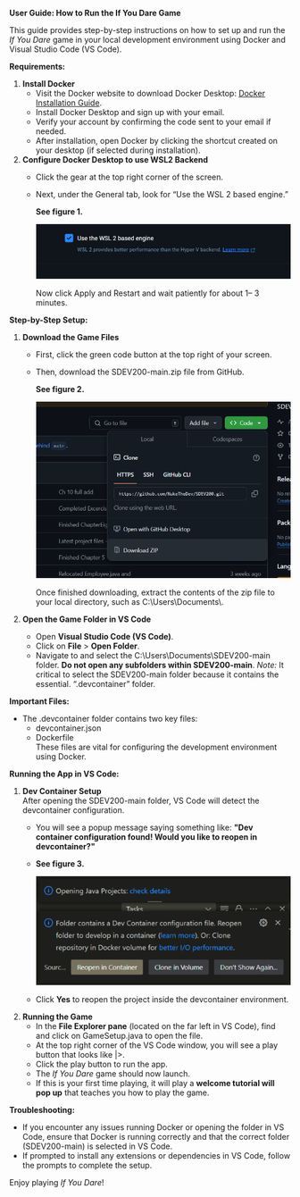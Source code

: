 **User Guide: How to Run the If You Dare Game**

This guide provides step-by-step instructions on how to set up and run the *If You Dare* game in your local development environment using Docker and Visual Studio Code (VS Code).

**Requirements:**

1.  **Install Docker**
    -   Visit the Docker website to download Docker Desktop: [Docker Installation Guide](https://docs.docker.com/desktop/install/windows-install/).
    -   Install Docker Desktop and sign up with your email.
    -   Verify your account by confirming the code sent to your email if needed.
    -   After installation, open Docker by clicking the shortcut created on your desktop (if selected during installation).
2.  **Configure Docker Desktop to use WSL2 Backend**
    -   Click the gear at the top right corner of the screen.
    -   Next, under the General tab, look for “Use the WSL 2 based engine.”

        **See figure 1.**

        ![](media/5f96a4d65a5b11fdbb74a37dd383f10d.png)

        Now click Apply and Restart and wait patiently for about 1– 3 minutes.

**Step-by-Step Setup:**

1.  **Download the Game Files**
    -   First, click the green code button at the top right of your screen.
    -   Then, download the SDEV200-main.zip file from GitHub.

        **See figure 2.**

        ![Figure 1](media/929bf2db23f25266a29934ca3e34d2bf.png)

        Once finished downloading, extract the contents of the zip file to your local directory, such as C:\\Users\\Documents\\.

2.  **Open the Game Folder in VS Code**
    -   Open **Visual Studio Code (VS Code)**.
    -   Click on **File** \> **Open Folder**.
    -   Navigate to and select the C:\\Users\\Documents\\SDEV200-main folder. **Do not open any subfolders within SDEV200-main**. *Note:* It critical to select the SDEV200-main folder because it contains the essential. “.devcontainer” folder.

**Important Files:**

-   The .devcontainer folder contains two key files:
    -   devcontainer.json
    -   Dockerfile  
        These files are vital for configuring the development environment using Docker.

**Running the App in VS Code:**

1.  **Dev Container Setup**  
    After opening the SDEV200-main folder, VS Code will detect the devcontainer configuration.
    -   You will see a popup message saying something like: **"Dev container configuration found! Would you like to reopen in devcontainer?"**
    -   **See figure 3.**

        ![](media/7d60d63f93a2e88528787d0d10ca00a5.png)

    -   Click **Yes** to reopen the project inside the devcontainer environment.
2.  **Running the Game**
    -   In the **File Explorer pane** (located on the far left in VS Code), find and click on GameSetup.java to open the file.
    -   At the top right corner of the VS Code window, you will see a play button that looks like \|\>.
    -   Click the play button to run the app.
    -   The *If You Dare* game should now launch.
    -   If this is your first time playing, it will play a **welcome tutorial will pop up** that teaches you how to play the game.

**Troubleshooting:**

-   If you encounter any issues running Docker or opening the folder in VS Code, ensure that Docker is running correctly and that the correct folder (SDEV200-main) is selected in VS Code.
-   If prompted to install any extensions or dependencies in VS Code, follow the prompts to complete the setup.

Enjoy playing *If You Dare*!
